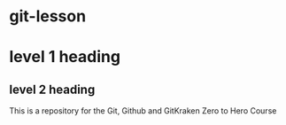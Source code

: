 # git-lesson

# level 1 heading
## level 2 heading

This is a repository for the Git, Github and GitKraken Zero to Hero Course